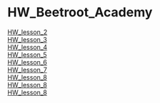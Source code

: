 # HW_Beetroot_Academy
[HW_lesson_2](https://github.com/KrokhaVolpe/HW_Beetroot_Academy/tree/main/HW_lesson_2)<br/>
[HW_lesson_3](https://github.com/KrokhaVolpe/HW_Beetroot_Academy/tree/main/HW_lesson_3)<br/>
[HW_lesson_4](https://github.com/KrokhaVolpe/HW_Beetroot_Academy/blob/main/HW_lesson_4)<br/>
[HW_lesson_5](https://github.com/KrokhaVolpe/HW_Beetroot_Academy/tree/main/HW_lesson_5)<br/>
[HW_lesson_6](https://github.com/KrokhaVolpe/HW_Beetroot_Academy/tree/main/HW_lesson_6)<br/>
[HW_lesson_7](https://github.com/KrokhaVolpe/HW_Beetroot_Academy/tree/main/HW_lesson_7)<br/>
[HW_lesson_8](https://github.com/KrokhaVolpe/HW_Beetroot_Academy/tree/main/HW_lesson_8)<br/>
[HW_lesson_8](https://github.com/KrokhaVolpe/HW_Beetroot_Academy/tree/main/HW_lesson_9)<br/>
[HW_lesson_8](https://github.com/KrokhaVolpe/HW_Beetroot_Academy/tree/main/HW_lesson_9)<br/>
